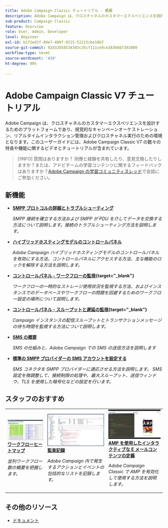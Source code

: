 ```yaml
---
title: Adobe Campaign Classic チュートリアル - 概要
description: Adobe Campaign は、クロスチャネルのカスタマーエクスペリエンスを設計できるプラットフォームであり、キャンペーンの視覚的なオーケストレーション、インタラクションのリアルタイム管理、クロスチャネルの実行などを行える環境です。このユーザーガイドには、Adobe Campaign Standard の数々の特長や機能に関するビデオとチュートリアルが含まれています。
sub-product: Campaign Classic
feature: Overview
role: User, Admin, Developer
level: Beginner
exl-id: b272ed1f-89e7-489f-9215-52215cbe18b7
source-git-commit: 92d32058534303c35cf111ce9ce3836687391000
workflow-type: tm+mt
source-wordcount: '419'
ht-degree: 98%

---
```


# Adobe Campaign Classic V7 チュートリアル

Adobe Campaign は、クロスチャネルのカスタマーエクスペリエンスを設計するためのプラットフォームであり、視覚的なキャンペーンオーケストレーション、リアルタイムインタラクション管理およびクロスチャネル実行のための環境となります。このユーザーガイドには、Adobe Campaign Classic V7 の数々の特長や機能に関するビデオとチュートリアルが含まれています。

>[!INFO]
> 質問はありますか？ 同僚と経験を共有したり、意見交換したりしますか？または、アドビチームの学習コンテンツに関するフィードバックはありますか？[Adobe Campaign の学習コミュニティスレッド](https://experienceleaguecommunities.adobe.com:443/t5/adobe-campaign-classic/join-the-discussion-on-adobe-campaign-learning/td-p/419096)で会話にご参加ください。

<div id="whats-new-section">

## 新機能

* **[SMPP プロトコルの詳細とトラブルシューティング](https://experienceleague.adobe.com/docs/campaign-learn/set-up-sms-for-adobe-campaign/smpp-deep-dive-and-troubleshooting.html?lang=ja)**

   *SMPP 接続を確立する方法および SMPP が PDU を介してデータを交換する方法について説明します。接続のトラブルシューティング方法を説明します。*

* **[ハイブリッドホスティングモデルのコントロールパネル](https://experienceleague.adobe.com/docs/control-panel-learn/tutorials/control-panel-for-hybrid-hosting-models.html?lang=ja)**

   *Adobe Campaign ハイブリッドホスティングモデルのコントロールパネルを有効にする方法、コントロールパネルにアクセスする方法、主な機能のロックを解除する方法を説明します。*

* **[コントロールパネル - ワークフローの監視](https://experienceleague.adobe.com/docs/control-panel-learn/tutorials/performance-monitoring/monitor-workflows.html?lang=ja){target=&quot;_blank&quot;}**

   *ワークフローの一時的なストレージ使用状況を監視する方法、およびインスタンスでのデータベースやワークフローの問題を回避するためのワークフロー設定の場所について説明します。*

* **[コントロールパネル - スループットと遅延の監視](https://experienceleague.adobe.com/docs/control-panel-learn/tutorials/performance-monitoring/monitor-throughputs-and-latency.html?lang=ja){target=&quot;_blank&quot;}**

   *Campaign インスタンスの配信スループットとトランザクションメッセージの待ち時間を監視する方法について説明します。*

* **[SMS の概要](https://experienceleague.adobe.com/docs/campaign-learn/set-up-sms-for-adobe-campaign/introduction-to-sms.html?lang=ja)**

   *SMS の仕組みと、Adobe Campaign での SMS の送信方法を説明します*

* **[標準の SMPP プロバイダーの SMS アカウントを設定する](https://experienceleague.adobe.com/docs/campaign-learn/set-up-sms-for-adobe-campaign/set-up-account-for-standard-smpp-provider.html?lang=ja)**

   *SMS コネクタを SMPP プロバイダーに適応させる方法を説明します。 SMS 設定を微調整して、接続制限の処理や、最大スループット、送信ウィンドウ、TLS を使用した暗号化などの設定を行います。*

</div>

<div id="recs-overview-body-1"></div>
<div id="recs-overview-body-2"></div>
<div id="recs-overview-body-3"></div>
<div id="recs-overview-body-4"></div>
<div id="recs-overview-body-5"></div>
<div id="recs-overview-body-6"></div>

<div id="staff-picks-section">

## スタッフのおすすめ

<table>
<tr>
  <td>
    <a href="./monitoring-campaign-classic/workflow-heatmap.md">
      <img alt="ワークフローヒートマップ（ビデオ）" src="./assets/workflow-heatmap.png"/>
    </a>
    <div>
      <a href="./monitoring-campaign-classic/workflow-heatmap.md">
    <strong>ワークフローヒートマップ</strong>
    </a>
    </div>
    <p>
    <em>並列ワークフロー数の概要を把握します。</em>
    <p>
  </td>
   <td>
    <a href="./monitoring-campaign-classic/audit-trail.md">
      <img alt="監査記録（ビデオ）" src="./assets/acc-audit-trail-thumb.png" />
    </a>
    <div>
      <a href="./monitoring-campaign-classic/audit-trail.md">
    <strong>監査記録</strong>
    </a>
    </div> 
    <p>
    <em>Adobe Campaign 内で発生するアクションとイベントの包括的なリストを記録します。</em>
    <p>
  </td>
  <td>
    <a href="./sending-messages/email-channel/defining-interactive-email-content-with-amp.md">
      <img alt="AMP を使用したインタラクティブな E メールコンテンツの定義（ビデオ）" src="./assets/29940.png" />
    </a>
    <div>
      <a href="./sending-messages/email-channel/defining-interactive-email-content-with-amp.md">
    <strong>AMP を使用したインタラクティブな E メールコンテンツの定義</strong>
    </a>
    </div>
    <p>
    <em>Adobe Campaign Classic で AMP を有効化して使用する方法を説明します。</em>
    <p>
  </td>
</tr>
</table>

</div>

## その他のリソース

* [ドキュメント](https://experienceleague.adobe.com/docs/campaign-classic/using/getting-started/starting-with-adobe-campaign/about-adobe-campaign-classic.html?lang=ja)

